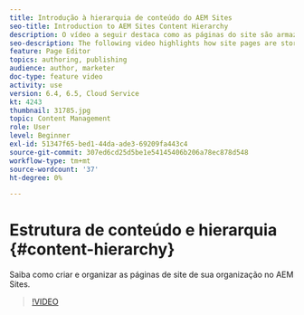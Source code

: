 ```yaml
---
title: Introdução à hierarquia de conteúdo do AEM Sites
seo-title: Introduction to AEM Sites Content Hierarchy
description: O vídeo a seguir destaca como as páginas do site são armazenadas no AEM para sua organização.
seo-description: The following video highlights how site pages are stored within AEM for your organization.
feature: Page Editor
topics: authoring, publishing
audience: author, marketer
doc-type: feature video
activity: use
version: 6.4, 6.5, Cloud Service
kt: 4243
thumbnail: 31785.jpg
topic: Content Management
role: User
level: Beginner
exl-id: 51347f65-bed1-44da-ade3-69209fa443c4
source-git-commit: 307ed6cd25d5be1e54145406b206a78ec878d548
workflow-type: tm+mt
source-wordcount: '37'
ht-degree: 0%

---
```


# Estrutura de conteúdo e hierarquia {#content-hierarchy}

Saiba como criar e organizar as páginas de site de sua organização no AEM Sites.

>[!VIDEO](https://video.tv.adobe.com/v/31785?quality=12&learn=on)
